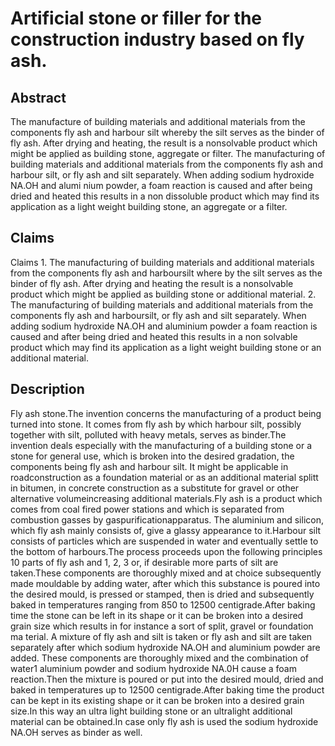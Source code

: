 # Artificial stone or filler for the construction industry based on fly ash.

## Abstract
The manufacture of building materials and additional materials from the components fly ash and harbour silt whereby the silt serves as the binder of fly ash. After drying and heating, the result is a nonsolvable product which might be applied as building stone, aggregate or filter. The manufacturing of building materials and additional materials from the components fly ash and harbour silt, or fly ash and silt separately. When adding sodium hydroxide NA.OH and alumi nium powder, a foam reaction is caused and after being dried and heated this results in a non dissoluble product which may find its application as a light weight building stone, an aggregate or a filter.

## Claims
Claims 1. The manufacturing of building materials and additional materials from the components fly ash and harboursilt where by the silt serves as the binder of fly ash. After drying and heating the result is a nonsolvable product which might be applied as building stone or additional material. 2. The manufacturing of building materials and additional materials from the components fly ash and harboursilt, or fly ash and silt separately. When adding sodium hydroxide NA.OH and aluminium powder a foam reaction is caused and after being dried and heated this results in a non solvable product which may find its application as a light weight building stone or an additional material.

## Description
Fly ash stone.The invention concerns the manufacturing of a product being turned into stone. It comes from fly ash by which harbour silt, possibly together with silt, polluted with heavy metals, serves as binder.The invention deals especially with the manufacturing of a building stone or a stone for general use, which is broken into the desired gradation, the components being fly ash and harbour silt. It might be applicable in roadconstruction as a foundation material or as an additional material splitt in bitumen, in concrete construction as a substitute for gravel or other alternative volumeincreasing additional materials.Fly ash is a product which comes from coal fired power stations and which is separated from combustion gasses by gaspurificationapparatus. The aluminium and silicon, which fly ash mainly consists of, give a glassy appearance to it.Harbour silt consists of particles which are suspended in water and eventually settle to the bottom of harbours.The process proceeds upon the following principles 10 parts of fly ash and 1, 2, 3 or, if desirable more parts of silt are taken.These components are thoroughly mixed and at choice subsequently made mouldable by adding water, after which this substance is poured into the desired mould, is pressed or stamped, then is dried and subsequently baked in temperatures ranging from 850 to 12500 centigrade.After baking time the stone can be left in its shape or it can be broken into a desired grain size which results in for instance a sort of split, gravel or foundation ma terial. A mixture of fly ash and silt is taken or fly ash and silt are taken separately after which sodium hydroxide NA.OH and aluminium powder are added. These components are thoroughly mixed and the combination of water1 aluminium powder and sodium hydroxide NA.0H cause a foam reaction.Then the mixture is poured or put into the desired mould, dried and baked in temperatures up to 12500 centigrade.After baking time the product can be kept in its existing shape or it can be broken into a desired grain size.In this way an ultra light building stone or an ultralight additional material can be obtained.In case only fly ash is used the sodium hydroxide NA.OH serves as binder as well.